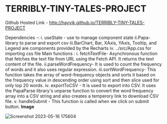 # TERRIBLY-TINY-TALES-PROJECT
Github Hosted Link - http://hayvik.github.io/TERRIBLY-TINY-TALES-PROJECT<br>

Dependencies -: 
              i. useState - use to manage component state
              ii.Papa- library to parse and export csv
              iii.BarChart, Bar, XAxis, YAxis, Tooltip, and Legend are components provided by the Recharts
              iv. ../src/App.css for importing css file 
Main functions :
i. fetchTextFile- Asynchronous function that fetches the text file from  URL using the Fetch API. It returns the text content of the file.
ii.parseWordFrequency- It is used to count the frequency of words and it also uses regular expression.
iii.sortWordFrequency- This function takes the array of word-frequency objects and sorts it based on the frequency value in descending order using sort and then slice used for only top 20 words.
iv. exportToCSV - It is used to export into CSV. It uses the PapaParse library's unparse function to convert the word frequency array into a CSV string and also creates a temperory link to download CSV file.
v. handleSubmit - This function is called when we click on submit button.
 **Image**

![Screenshot 2023-05-16 175604](https://github.com/Hayvik/TERRIBLY-TINY-TALES-PROJECT/assets/92513683/25c710b5-cc14-46cf-96d8-d8729689e05b)
